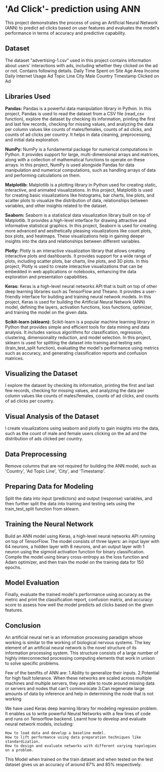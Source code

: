 <h1>'Ad Click'- prediction using ANN</h1>
    This project demonstrates the process of using an Artificial Neural Network (ANN) to predict ad clicks based on user features and evaluates the model's performance in terms of accuracy and predictive capability.

<h2>Dataset</h2>
    The dataset "advertising-1.csv"  used in this project contains information about users' interactions with ads, including whether they clicked on the ad or not. Contains following details.
    Daily Time Spent on Site	Age	Area Income	Daily Internet Usage	Ad Topic Line	City	Male	Country	Timestamp Clicked on Ad
 
<h2>Libraries Used</h2>

<b>Pandas:</b> Pandas is a powerful data manipulation library in Python. In this project, Pandas is used to read the dataset from a CSV file (read_csv function), explore the dataset by checking its information, printing the first and last few records, checking for missing values, and analyzing the data per column values like counts of males/females, counts of ad clicks, and counts of ad clicks per country. It helps in data cleaning, preprocessing, and initial data exploration.

<b>NumPy:</b> NumPy is a fundamental package for numerical computations in Python. It provides support for large, multi-dimensional arrays and matrices, along with a collection of mathematical functions to operate on these arrays. In this project, NumPy is used alongside Pandas for data manipulation and numerical computations, such as handling arrays of data and performing calculations on them.

<b>Matplotlib:</b> Matplotlib is a plotting library in Python used for creating static, interactive, and animated visualizations. In this project, Matplotlib is used for creating basic visualizations like histograms, bar charts, line plots, and scatter plots to visualize the distribution of data, relationships between variables, and other insights related to the dataset.

<b>Seaborn:</b> Seaborn is a statistical data visualization library built on top of Matplotlib. It provides a high-level interface for drawing attractive and informative statistical graphics. In this project, Seaborn is used for creating more advanced and aesthetically pleasing visualizations like count plots, box plots, and heatmaps. These visualizations help in gaining deeper insights into the data and relationships between different variables.

<b>Plotly:</b> Plotly is an interactive visualization library that allows creating interactive plots and dashboards. It provides support for a wide range of plots, including scatter plots, bar charts, line plots, and 3D plots. In this project, Plotly is used to create interactive visualizations that can be embedded in web applications or notebooks, enhancing the data exploration and presentation capabilities.

<b>Keras:</b> Keras is a high-level neural networks API that is built on top of other deep learning libraries such as TensorFlow and Theano. It provides a user-friendly interface for building and training neural network models. In this project, Keras is used for building the Artificial Neural Network (ANN) model, defining the layers, activation functions, loss functions, optimizer, and training the model on the given data.

<b>Scikit-learn (sklearn):</b> Scikit-learn is a popular machine learning library in Python that provides simple and efficient tools for data mining and data analysis. It includes various algorithms for classification, regression, clustering, dimensionality reduction, and model selection. In this project, sklearn is used for splitting the dataset into training and testing sets (train_test_split function), evaluating the model's performance using metrics such as accuracy, and generating classification reports and confusion matrices.

<h2>Visualizing the Dataset</h2> 
    I explore the dataset by checking its information, printing the first and last few records, checking for missing values, and analyzing the data per column values like counts of males/females, counts of ad clicks, and counts of ad clicks per country.

<h2>Visual Analysis of the Dataset</h2> 
    I create visualizations using seaborn and plotly to gain insights into the data, such as the count of male and female users clicking on the ad and the distribution of ads clicked per country.

<h2>Data Preprocessing</h2>
     Remove columns that are not required for building the ANN model, such as 'Country', 'Ad Topic Line', 'City', and 'Timestamp'.

<h2>Preparing Data for Modeling</h2>
     Split the data into input (predictors) and output (response) variables, and then further split the data into training and testing sets using the train_test_split function from sklearn.

<h2>Training the Neural Network</h2> 
    Build an ANN model using Keras, a high-level neural networks API running on top of TensorFlow. The model consists of three layers: an input layer with 64 neurons, a hidden layer with 8 neurons, and an output layer with 1 neuron using the sigmoid activation function for binary classification. Compile the model using binary cross-entropy as the loss function and Adam optimizer, and then train the model on the training data for 150 epochs.

<h2>Model Evaluation</h2>
     Finally, evaluate the trained model's performance using accuracy as the metric and print the classification report, confusion matrix, and accuracy score to assess how well the model predicts ad clicks based on the given features.

<h2>Conclusion</h2>
     

An artificial neural net is an information processing paradigm whose working is similar to the working of biological nervous systems. The key element of an artificial neural network is the novel structure of its information processing system. This structure consists of a large number of highly interconnected processing computing elements that work in unison to solve specific problems.

Few of the benifits of ANN are:
     1.Ability to generalize their inputs. 
     2.Potential for high fault tolerance. When these networks are scaled across multiple machines and multiple servers, they are able to route around missing data or servers and nodes that can't communicate 
     3.Can regenerate large amounts of data by inference and help in determining the node that is not working

We have used Keras deep learning library for modeling regression problem. It enables us to write powerful Neural Networks with a few lines of code and runs on Tensorflow backend. Learnt how to develop and evaluate neural network models, including:

    How to load data and develop a baseline model.
    How to lift performance using data preparation techniques like standardization.
    How to design and evaluate networks with different varying topologies on a problem.

This Model when trained on the train dataset and when tested on the test dataset gives us an accuracy of around 87% and 85% respectively.
